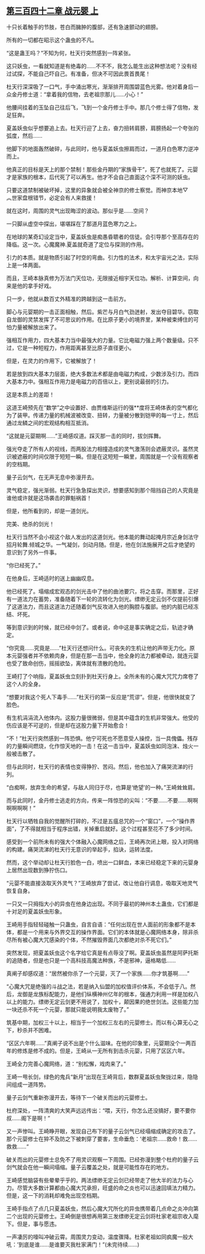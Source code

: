 ## [第三百四十二章 战元婴 上](https://www.xxbiquge.com/11_11207/8995571.html)


  十只长着触手的节肢，苍白而臃肿的腹部，还有急速颤动的翅膀。

  所有的一切都在昭示这个蛊虫的不凡。

  “这是蛊王吗？”不知为何，杜天行突然感到一阵紧张。

  这只妖虫，一看就知道是有绝毒的……不不不，我怎么能生出这种想法呢？没有经过试探，不能自己吓自己。有准备，但决不可因此畏首畏尾！

  杜天行深深吸了一口气，手中涌出寒光，渐渐排开周围碧蓝色光雾。他对着身后一众金丹修士道：“拿着我的信物，去老祖宗那儿……小心！”

  他腰间挂着的玉坠自己往后飞，飞到一个金丹修士手中。那几个修士得了信物，发足狂奔。

  夏盖妖虫似乎想要追上去。杜天行迎了上去，奋力扭转肩膀，肩膀扬起一个夸张的弧度，然后……

  他脚下的地面轰然破碎，与此同时，他与夏盖妖虫擦肩而过，一道月白色寒力逆冲而上。

  他真正的目标是天上的那个禁制！那些金丹期的“家族骨干”，死了也就死了。元婴才是家族的根本，后代死了可以再生。他才不会自己直面这个深不可测的妖虫。

  只要这道禁制被破坏掉，这里的异象就会被全神京的修士察觉。而神京本地▽︽世家盘根错节，必定会有人来救援！

  就在这时，周围的灵气出现晦涩的波动。那似乎是……空间？

  一只脚从虚空中探出，堪堪踩在了那道月蓝色寒力之上。

  在地球的某奇幻设定当中，夏盖妖虫是痴愚昏聩者的信徒。会引导那个至高存在的降临。这一次。心魔魔神.夏盖就奇道了定位与探测的作用。

  引力的本质。就是物质引起了时空的弯曲。引力性的法术，和太宇宙光之法，实际上是一体两面。

  而且，王崎本脉真修为万法门天位功，无限接近相宇天位功。解析、计算空间，向来是他的拿手好戏。

  只一步，他就从数百丈外精准的跨越到这一击前方。

  脚心与元婴期的一击正面相触，然后。紫芒与月白气劲迸射，发出夺目碧华。窃取自龙御的灵禁发挥了不可思议的作用。在比原子更小的境界里，某种被束缚住的可怕力量被解放出来了。

  强相互作用力，四大基本力当中最强大的力量。它比电磁力强上两个数量级。只不过，它是一种短程力，作用距离甚至比原子直径更小。

  但是，在灵力的作用下，它被解放了！

  若是放到四大基本力层面，绝大多数法术都是由电磁力构成，少数涉及引力。而四大基本力中。强相互作用力是电磁力的百倍以上，更别说最弱的引力。

  这是本质上的差距！

  这道王崎预先在“数学”之中设置好、由贾维斯运行的强**度将王崎体表的空气都化为了装甲。传递力量的机械波被改变、扭转，力量被分散到铠甲的每一寸上，然后通过龙鳞之间的宏观结构相互抵消。

  “这就是元婴期啊……”王崎感叹道。踩灭那一击的同时，拔剑挥舞。

  强光夺走了所有人的视线，而两股法力相撞造成的灵气激荡则会遮蔽灵识。虽然灵识被遮蔽的时间仅限于短短一瞬。但是在这短短一瞬里，周围就是一个没有观察者的空档期。

  量子云剑气，在无声无息中弥漫开去。

  灵气稳定，强光渐弱。杜天行急急探出灵识，想要感知到那个阻挡自己的人究竟是谁他或许就是这场袭击的罪魁祸首！

  但是，他所看到的，却是一道剑光。

  完美、绝杀的剑光！

  杜天行当然不会小视这个敌人发出的这道剑光。他本能的舞动起掩月宗近身剑法守招月轮舞.倾城之华。一气凝剑，剑动月随。但是，他在剑法施展开之后才绝望的意识到了另外一件事。

  “你已经死了。”

  在他身后，王崎适时的送上幽幽叹息。

  他已经死了。塌缩成宏观态的剑光击中了他的曲池要穴，将之击穿。而那里，正好有一道法力在蓄势，准备随着下一轮的流转化为剑光。缥缈无定云剑不仅提前引爆了这道法力，而且这道法力还随着剑气反攻进入他的胸腔与腹部。他的内脏已经冻结、坏死。

  等到意识到的时候，就已经中剑了。或者说，命中这是事实确定之后，轨迹才确定。

  “你究竟……究竟是……”杜天行还想问什么。可丧失的生机让他的声带无力化。原本元婴强者并不依赖肉身，但是在那一击当中，他全身的法力都被牵动，就连元婴也受了致命创伤，摇摇欲坠，离体就有溃散的危险。

  王崎打了个响指，夏盖妖虫立刻扑到杜天行身上。全所未有的心魔大咒咒力席卷了这个人的全身。

  “想要对我这个死人下毒手……”杜天行的第一反应是“荒谬”。但是，他很快就变了脸色。

  有生机涓涓流入他体内。这股力量很微弱，但是其中蕴含的生机非常强大。他受的伤应该是不可逆的，但是却在这股力量下开始愈合！

  “不！”杜天行突然感到一阵恐惧。他宁可死也不愿意受人操控，当一具傀儡。残存的力量瞬间燃烧，化作惊天地的一击！在这一击当中，夏盖妖虫如同泡沫、烛火一般被击散了。

  但与此同时，杜天行的表情也变得狰狞、苦闷。然后，他也加入了痛哭流涕的行列。

  “白痴啊，放弃生命的希望，与敌人同归于尽，也算是‘绝望’的一种。”王崎耸耸肩。

  而与此同时，金丹修士逃走的方向，传来一阵惊恐的尖叫：“不要……不要……啊啊啊啊啊啊！”

  杜天行以牺牲自我的觉醒所打碎的，不过是五瘟总咒的一个“窗口”，一个“操作界面”，了不得就相当于程序出错，关掉重启就好。这个过程甚至花不了多少时间。

  感受到一个前所未有的强大个体融入心魔网络之后，王崎再次闭上眼，投入对网络的构建。痛哭流涕的杜天行无意识的举起手，掐诀，运转法度。

  然而，这个举动却让杜天行脸色一白，喷出一口鲜血，本来已经稳定下来的元婴身上居然出现数到狰狞伤口。

  “元婴不能直接汲取天外灵气？”王崎放弃了尝试，改让他自行调息，吸取天地灵气恢复自身。

  一只又一只拇指大小的异虫在他身边出现。不同于最初的神州本土蛊虫，它们都是十对足的夏盖妖虫形象。

  王崎用手指轻轻碰触一只蛊虫，自言自语：“任何出现在世人面前的形象都不是本体，都是一个用来与外界交互的操作界面。它们的本体就是心魔网络本身，除非杀尽所有被心魔大咒感染的个体，不然摧毁界面几次都绝对杀不死它们。”

  突然发现，把夏盖妖虫这个名字给它真是有点辱没了啊。夏盖妖虫虽然是阿萨托斯的追随者，但是也只是一个高科技高魔法种族，不是邪神，逼格略低……

  真阐子却感叹道：“居然被你杀了一个元婴，灭了一个家族……你才筑基啊……”

  “心魔大咒是绝强的斗战之法，若是纳入仙盟的加权值评价体系，不会低于八。然后，龙御是龙族标配能力，是他们纵横神州亿年的根本，强通力利用一样是加权八以上的能力。缥缈无定云剑更不用说了，加权十，颠因果的绝世剑法。这些能力加一块还杀不死一个元婴，那就只能说明我太废物了。”

  筑基中期，加权三十以上，相当于一个加权三左右的元婴修士。而以有心算无心之下，秒杀并不困难。

  “区区六年啊……”真阐子说不出是个什么滋味。在他的印象里，元婴期没个一两百年的修炼是修不成的。但是，王崎从一无所有到击杀元婴，只用了区区六年。

  王崎全力完善心魔网络，道：“别松懈，戏肉来了。”

  王崎一甩长剑，绿色的鬼兵“新月”出现在王崎背后，数群夏盖妖虫聚拢过来，隐隐间组成一道阵势。

  量子云剑气重新弥漫开去，等待下一个破关而出的元婴修士。

  杜府深处，一阵清爽的大笑声远远传出：“喂，天行，你怎么还没搞好，要不要你叔……阁下是啊！”

  又一声惨叫。王崎睁开眼，发现自己布下的量子云剑气已经塌缩成确定的攻击了。那个元婴修士在猝不及防之下被刺穿了要害，生命垂危：‘老祖宗……救命！救……救救……“

  破关而出的元婴修士总免不了用灵识观察一下周围。已经弥漫到整个杜府的量子云剑气就会在他一瞬间塌缩。量子云覆盖之处，就是可能性存在的地方。

  王崎感觉脑袋有些晕晕乎乎的。两法缥缈无定云剑已经带走了他大半的法力与心力。尽管大多数计算都由心魔大咒承担，旺盛的命之炎也可以迅速回填法力精力。但是，这一下的消耗却难免出现空档期。

  王崎手指点了点几只夏盖妖虫，然后心魔大咒所化的异虫携带着几点命之炎冲向第二个出现的元婴修士。王崎倒是很想再用第三发缥缈无定云剑将杜家老祖宗收入麾下。但是，事与愿违。

  一声凄厉的嚎叫冲破云霄。周围灵力变动，温度骤降。杜家老祖如同疯魔一般大吼：’到底是谁……是谁要灭我杜家满门！”(未完待续……)
